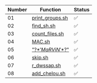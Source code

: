 | Number | Function    | Status  |
|--------|-------------|---------|
| 01     | [print_groups.sh](ex01/print_groups.sh)  | ✅       |
| 02     | [find_sh.sh](ex02/find_sh.sh)  | ✅       |
| 03     | [count_files.sh](ex03/count_files.sh)  | ✅       |
| 04     | [MAC.sh](ex04/MAC.sh)  | ✅       |
| 05     | ["\?$*'MaRViN'*$?\"](ex05/%22%5C%3F%24%2A%27MaRViN%27%2A%24%3F%5C%22)   | ✅       |
| 06     | [skip.sh](ex06/skip.sh)   | ✅       |
| 07     | [r_dwssap.sh](ex07/r_dwssap.sh)    | ✅       |
| 08     | [add_chelou.sh](ex08/add_chelou.sh)   | ✅       |
